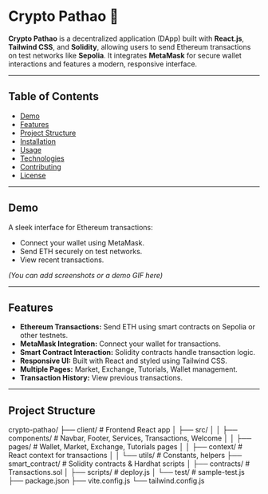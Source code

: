 # Crypto Pathao 🚀

**Crypto Pathao** is a decentralized application (DApp) built with **React.js**, **Tailwind CSS**, and **Solidity**, allowing users to send Ethereum transactions on test networks like **Sepolia**. It integrates **MetaMask** for secure wallet interactions and features a modern, responsive interface.

---

## Table of Contents

- [Demo](#demo)
- [Features](#features)
- [Project Structure](#project-structure)
- [Installation](#installation)
- [Usage](#usage)
- [Technologies](#technologies)
- [Contributing](#contributing)
- [License](#license)

---

## Demo

A sleek interface for Ethereum transactions:

- Connect your wallet using MetaMask.
- Send ETH securely on test networks.
- View recent transactions.

*(You can add screenshots or a demo GIF here)*

---

## Features

- **Ethereum Transactions:** Send ETH using smart contracts on Sepolia or other testnets.
- **MetaMask Integration:** Connect your wallet for transactions.
- **Smart Contract Interaction:** Solidity contracts handle transaction logic.
- **Responsive UI:** Built with React and styled using Tailwind CSS.
- **Multiple Pages:** Market, Exchange, Tutorials, Wallet management.
- **Transaction History:** View previous transactions.

---

## Project Structure


crypto-pathao/
├── client/ # Frontend React app
│ ├── src/
│ │ ├── components/ # Navbar, Footer, Services, Transactions, Welcome
│ │ ├── pages/ # Wallet, Market, Exchange, Tutorials pages
│ │ ├── context/ # React context for transactions
│ │ └── utils/ # Constants, helpers
├── smart_contract/ # Solidity contracts & Hardhat scripts
│ ├── contracts/ # Transactions.sol
│ ├── scripts/ # deploy.js
│ └── test/ # sample-test.js
├── package.json
├── vite.config.js
└── tailwind.config.js

